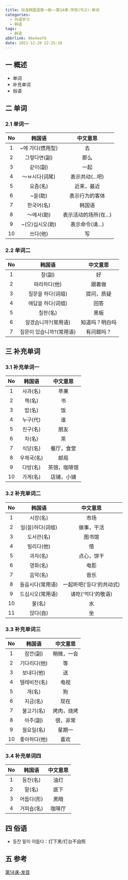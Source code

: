 ```yaml
---
title: 标准韩国语第一册——第14课-学校(학교)-单词
categories:
  - 外语学习
  - 韩语
tags:
  - 韩语
abbrlink: 96e4eaf0
date: 2021-12-20 22:25:10
---
```

## 一 概述

* 单词
* 补充单词
* 俗语

<!--more-->

## 二 单词

### 2.1 单词一

|  No  |      韩国语      |       中文意思        |
| :--: | :--------------: | :-------------------: |
|  1   | ~에 가다(惯用型) |          去           |
|  2   |   그렇다면(副)   |         那么          |
|  3   |     같이(副)     |         一起          |
|  4   |  ～ㅂ시다(词尾)  |    表示共动(...吧)    |
|  5   |     요즘(名)     |      近来，最近       |
|  6   |     ~을(助)      |    表示行为的客体     |
|  7   |    한국어(名)    |        韩国语         |
|  8   |    ～에서(助)    | 表示活动的场所(在...) |
|  9   | ~(으)십시오(助)  |    表示命令(请...)    |
|  10  |     쓰다(他)     |          写           |

### 2.2  单词二

|  No  |          韩国语          |    中文意思    |
| :--: | :----------------------: | :------------: |
|  1   |          잘(副)          |       好       |
|  2   |       따라하다(他)       |     跟着做     |
|  3   |    질문을 하다(词组)     |   提问，质疑   |
|  4   |    애답을 하다(词组)     |      回答      |
|  5   |         칠판(名)         |      黑板      |
|  6   |   알겠습니까?(常用语)    | 知道吗？明白吗 |
|  7   | 질문이 있습니까?(常用语) |   有问题吗？   |

## 三 补充单词

### 3.1 补充单词一

|  No  |   韩国语   |   中文意思   |
| :--: | :--------: | :----------: |
|  1   |  사과(名)  |     苹果     |
|  2   |   책(名)   |      书      |
|  3   |   밥(名)   |      饭      |
|  4   |  누구(代)  |      谁      |
|  5   |  친구(名)  |     朋友     |
|  6   |   차(名)   |      茶      |
|  7   |  식당(名)  |  餐厅，食堂  |
|  8   | 우체국(名) |     邮局     |
|  9   |  다방(名)  | 茶馆，咖啡馆 |
|  10  |  가게(名)  |  店铺，小铺  |

### 3.2 补充单词二

|  No  |      韩国语      |         中文意思         |
| :--: | :--------------: | :----------------------: |
|  1   |     시장(名)     |           市场           |
|  2   | 일(을)하다(词组) |        做事，干活        |
|  3   |    도서관(名)    |          图书馆          |
|  4   |    빌리다(他)    |            借            |
|  5   |     과자(名)     |        点心，饼干        |
|  6   |     영화(名)     |           电影           |
|  7   |     음악(名)     |           音乐           |
|  8   | 들읍시다(常用语) | 一起听吧('듣다'的共动式) |
|  9   | 드십시오(常用语) |    请吃('먹다'的敬语)    |
|  10  |      물(名)      |            水            |
|  11  |     앉다(自)     |            坐            |

### 3.3 补充单词三

|  No  |    韩国语    |  中文意思  |
| :--: | :----------: | :--------: |
|  1   |   잠깐(副)   | 稍微，一会 |
|  2   | 기다리다(他) |     等     |
|  3   |  보내다(他)  |     送     |
|  4   | 텔레비전(名) |    电视    |
|  5   |    개(名)    |     狗     |
|  6   |   지금(名)   |    现在    |
|  7   |  불고기(名)  | 烤肉，烧烤 |
|  8   |   아주(副)   |  很，非常  |
|  9   |  월요일(名)  |   星期一   |
|  10  | 좋아하다(他) |    喜欢    |

### 3.4 补充单词四

|  No  |   韩国语   | 中文意思 |
| :--: | :--------: | :------: |
|  1   |  등잔(名)  |   油灯   |
|  2   |   밑(名)   |   底下   |
|  3   | 어둡다(形) |   黑暗   |
|  4   | 거피숍(名) |  咖啡厅  |

## 四 俗语

* 등잔 밑이 어둡다：灯下黑/灯台不自照

## 五 参考

[第14课-发音](https://biz.cli.im/Pcview?name=https%3A%2F%2Fbiz.cli.im%2Ftest%2FAU485317%3Fcoding%3DH57wLT%26qrurl%3Dhttp%253A%252F%252Fqr31.cn%252FH57wLT%26gtype%3D2&time=1)
